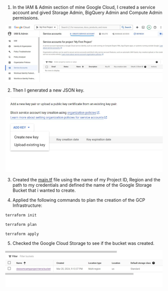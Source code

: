 1) In the IAM & Admin section of mine Google Cloud, I created a service account and gived Storage Admin, BigQuery Admin and Compute Admin permissions.


![](https://github.com/antfneves/spotify_top_songs_project/blob/main/Terraform/create_service_account.jpg?raw=true)


2) Then I generated a new JSON key.


![](https://github.com/antfneves/spotify_top_songs_project/blob/main/Terraform/create_new_key.jpg?raw=true)

3) Created the [main.tf](https://github.com/antfneves/spotify_top_songs_project/blob/main/Terraform/main.tf) file using the name of my Project ID, Region and the path to my credentials and defined the name of the Google Storage Bucket that i wanted to create.   


4) Applied the following commands to plan the creation of the GCP Infrastructure:
```
terraform init
```
```
terraform plan
```
```
terraform apply
```
5) Checked the Google Cloud Storage to see if the bucket was created.

![](https://github.com/antfneves/spotify_top_songs_project/blob/main/Terraform/gcs_bucket.jpg?raw=true)
     
